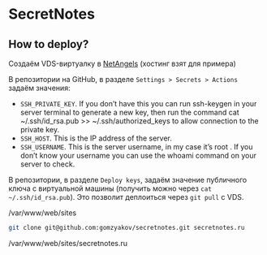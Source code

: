 # SecretNotes

## How to deploy?

Создаём VDS-виртуалку в [NetAngels](https://panel.netangels.ru) (хостинг взят для примера)

В репозитории на GitHub, в разделе `Settings > Secrets > Actions` задаём значения:

- `SSH_PRIVATE_KEY`. If you don’t have this you can run ssh-keygen in your server terminal to generate a new key, then run the command cat ~/.ssh/id_rsa.pub >> ~/.ssh/authorized_keys to allow connection to the private key.
- `SSH_HOST`. This is the IP address of the server.
- `SSH_USERNAME`. This is the server username, in my case it’s root . If you don’t know your username you can use the whoami command on your server to check.

В репозитории, в разделе `Deploy keys`, задаём значение публичного ключа с виртуальной машины (получить можно через `cat ~/.ssh/id_rsa.pub`). Это позволит деплоиться через `git pull` с VDS.


/var/www/web/sites

```bash
git clone git@github.com:gomzyakov/secretnotes.git secretnotes.ru
``````

/var/www/web/sites/secretnotes.ru


